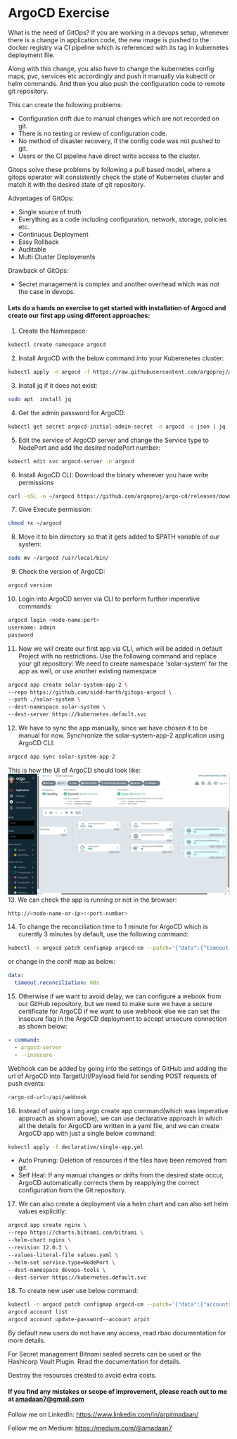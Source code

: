 # ArgoCD Exercise



What is the need of GitOps?
If you are working in a devops setup, whenever there is a change in application code, the new image is pushed to the docker registry via CI pipeline which is referenced with its tag in kubernetes deployment file.

Along with this change, you also have to change the kubernetes config maps, pvc, services etc accordingly and push it manually via kubectl or helm commands. And then you also push the configuration code to remote git repository.

This can create the following problems:
- Configuration drift due to manual changes which are not recorded on git.
- There is no testing or review of configuration code.
- No method of disaster recovery, if the config code was not pushed to git.
- Users or the CI pipeline have direct write access to the cluster.

Gitops solve these problems by following a pull based model, where a gitops operator will consistently check the state of Kubernetes cluster and match it with the desired state of git repository.

Advantages of GitOps:
- Single source of truth
- Everything as a code including configuration, network, storage, policies etc.
- Continuous Deployment
- Easy Rollback
- Auditable
- Multi Cluster Deployments

Drawback of GitOps:
- Secret management is complex and another overhead which was not the case in devops.

#### Lets do a hands on exercise to get started with installation of Argocd and create our first app using different approaches:

1. Create the Namespace:
```bash
kubectl create namespace argocd
```
2. Install ArgoCD with the below command into your Kuberenetes cluster:
```bash
kubectl apply -n argocd -f https://raw.githubusercontent.com/argoproj/argo-cd/v2.11.8/manifests/install.yaml
```
3. Install jq if it does not exist:
```bash
sudo apt  install jq
```
4. Get the admin password for ArgoCD:
```bash
kubectl get secret argocd-initial-admin-secret -n argocd -o json | jq .data.password -r | base64 -d
```
5. Edit the service of ArgoCD server and change the Service type to NodePort and add the desired nodePort number:
```bash
kubectl edit svc argocd-server -n argocd
```
6. Install ArgoCD CLI:
Download the binary wherever you have write permissions
```bash
curl -sSL -o ~/argocd https://github.com/argoproj/argo-cd/releases/download/v2.4.11/argocd-linux-amd64
```
7. Give Execute permission:
```bash
chmod +x ~/argocd
```
8. Move it to bin directory so that it gets added to $PATH variable of our system:
```bash
sudo mv ~/argocd /usr/local/bin/
```
9. Check the version of ArgoCD:
```bash
argocd version
```
10. Login into ArgoCD server via CLI to perform further imperative commands:
```bash
argocd login <node-name:port>
username: admin
password
```
11. Now we will create our first app via CLI, which will be added in default Project with no restrictions. Use the following command and replace your git repository:
We need to create namespace 'solar-system' for the app as well, or use another existing namespace
```bash
argocd app create solar-system-app-2 \
--repo https://github.com/sidd-harth/gitops-argocd \
--path ./solar-system \
--dest-namespace solar-system \
--dest-server https://kubernetes.default.svc
```
12.  We have to sync the app manually, since we have chosen it to be manual for now.
Synchronize the solar-system-app-2 application using ArgoCD CLI:
```bash
argocd app sync solar-system-app-2
```
This is how the UI of ArgoCD should look like:
![ArgoCD Dashboard](argocd.png)
13. We can check the app is running or not in the browser:
```bash
http://<node-name-or-ip>:<port-number>
```

14. To change the reconciliation time to 1 minute for ArgoCD which is curently 3 minutes by default, use the following command:
```bash
kubectl -n argocd patch configmap argocd-cm --patch='{"data":{"timeout.reconciliation":"60s"}}'
```
or change in the conif map as below:
```yaml
data:
  timeout.reconciliation: 60s
```
15.  Otherwise if we want to avoid delay, we can configure a webook from our GitHub repository, but we need to make sure we have a secure certificate for ArgoCD if we want to use webhook else we can set the insecure flag in the ArgoCD deployment to accept unsecure connection as shown below:
```yaml
- command:
  - argocd-server
  - --insecure
```
Webhook can be added by going into the settings of GitHub and adding the url of ArgoCD into TargetUrl/Payload field for sending POST requests of push events:
```bash
<argo-cd-url>/api/webhook
```
16.  Instead of using a long argo create app command(which was imperative approach as shown above), we can use declarative approach in which all the details for ArgoCD are written in a yaml file, and we can create ArgoCD app with just a single below command:
```bash
kubectl apply -f declarative/single-app.yml
```
- Auto Pruning: Deletion of resources if the files have been removed from git.
- Self Heal: If any manual changes or drifts from the desired state occur, ArgoCD automatically corrects them by reapplying the correct configuration from the Git repository.

17.  We can also create a deployment via a helm chart and can also set helm values explicitly:
```bash
argocd app create nginx \
--repo https://charts.bitnami.com/bitnami \
--helm-chart nginx \
--revision 12.0.3 \
--values-literal-file values.yaml \
--helm-set service.type=NodePort \
--dest-namespace devops-tools \
--dest-server https://kubernetes.default.svc
```

18.  To create new user use below command:
```bash
kubectl -n argocd patch configmap argocd-cm --patch='{"data":{"accounts.arpit": "apiKey,login"}}'
argocd account list
argocd account update-password--account arpit
```
By default new users do not have any access, read rbac documentation for more details.

For Secret management Bitnami sealed secrets can be used or the Hashicorp Vault Plugin. Read the documentation for details.

Destroy the resources created to avoid extra costs.

#### If you find any mistakes or scope of improvement, please reach out to me at amadaan7@gmail.com
Follow me on LinkedIn: https://www.linkedin.com/in/arpitmadaan/

Follow me on Medium: https://medium.com/@amadaan7

